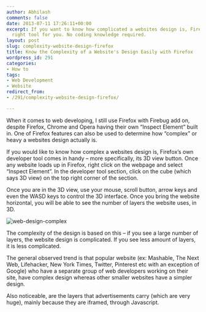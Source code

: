 ```yaml
---
author: Abhilash
comments: false
date: 2013-07-11 17:26:11+00:00
excerpt: If you want to know how complicated a websites design is, Firefox has the
  right tool for you. No coding knowledge required.
layout: post
slug: complexity-website-design-firefox
title: Know the Complexity of a Website's Design Easily with Firefox
wordpress_id: 291
categories:
- How to
tags:
- Web Development
- Website
redirect_from:
- /291/complexity-website-design-firefox/

---
```


When it comes to web developing, I still use Firefox with Firebug add on, despite Firefox, Chrome and Opera having their own “Inspect Element” built in. One of Firefox features can also be used to determine how “complex” or heavy a websites design actually is.

If you would like to know how complex a websites design is, Firefox’s own developer tool comes in handy – more specifically, its 3D view button. Once any website loads up in Firefox, right click on the webpage and select “Inspect Element”. In the developer tool section, click on the cube (which says 3D view) on the top right corner of the section.

Once you are in the 3D view, use your mouse, scroll button, arrow keys and even the WASD keys to control the 3D interface. Once you bring the website horizontal, you will be able to see the number of layers the website uses, in 3D.

![web-design-complex](https://techcovered.github.io/images/web-design-complex.png)

The complexity of the design is based on this – if you see a large number of layers, the website design is complicated. If you see less amount of layers, it is less complicated.

The general observed trend is that popular website (ex: Mashable, The Next Web, Lifehacker, New York Times, Twitter, Pinterest etc with an exception of Google) who have a separate group of web developers working on their site, have complex design whereas other smaller websites have a simpler design.

Also noticeable, are the layers that advertisements carry (which are very huge), mainly because they are iframed, through Javascript.
